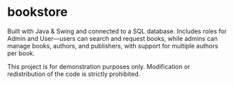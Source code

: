 # bookstore
 Built with Java &amp; Swing and connected to a SQL database. Includes roles for Admin and User—users can search and request books, while admins can manage books, authors, and publishers, with support for multiple authors per book.

This project is for demonstration purposes only. Modification or redistribution of the code is strictly prohibited.
